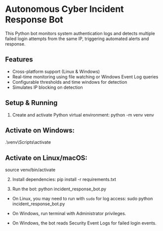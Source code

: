 # Autonomous Cyber Incident Response Bot

This Python bot monitors system authentication logs and detects multiple failed login attempts from the same IP, triggering automated alerts and response.

## Features

- Cross-platform support (Linux & Windows)
- Real-time monitoring using file watching or Windows Event Log queries
- Configurable thresholds and time windows for detection
- Simulates IP blocking on detection

## Setup & Running

1. Create and activate Python virtual environment:
python -m venv venv

## Activate on Windows:
.\venv\Scripts\activate

## Activate on Linux/macOS:
source venv/bin/activate

2. Install dependencies:
pip install -r requirements.txt

3. Run the bot:
python incident_response_bot.py

- On Linux, you may need to run with `sudo` for log access:
sudo python incident_response_bot.py

- On Windows, run terminal with Administrator privileges.
- On Windows, the bot reads Security Event Logs for failed login events.